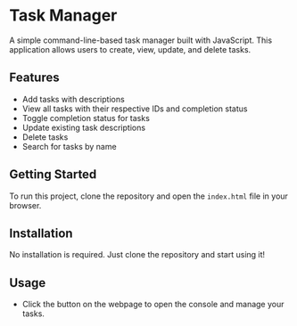 # Task Manager

A simple command-line-based task manager built with JavaScript. This application allows users to create, view, update, and delete tasks.

## Features

- Add tasks with descriptions
- View all tasks with their respective IDs and completion status
- Toggle completion status for tasks
- Update existing task descriptions
- Delete tasks
- Search for tasks by name

## Getting Started

To run this project, clone the repository and open the `index.html` file in your browser.

## Installation

No installation is required. Just clone the repository and start using it!

## Usage

- Click the button on the webpage to open the console and manage your tasks.

